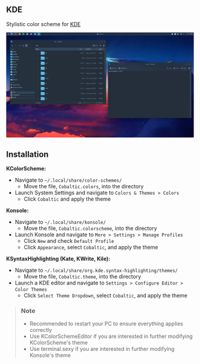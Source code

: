 
## KDE

Stylistic color scheme for [KDE](https://kde.org/)

![](../assets/kde.png)

## Installation

**KColorScheme:**
- Navigate to `~/.local/share/color-schemes/`
    - Move the file, `Cobaltic.colors`, into the directory
- Launch System Settings and navigate to `Colors & Themes > Colors`
    - Click `Cobaltic` and apply the theme

**Konsole:**
- Navigate to `~/.local/share/konsole/`
    - Move the file, `Cobaltic.colorscheme`, into the directory
- Launch Konsole and navigate to `More > Settings > Manage Profiles`
    - Click `New` and check `Default Profile`
    - Click `Appearance`, select `Cobaltic`, and apply the theme

**KSyntaxHighlighting (Kate, KWrite, Kile):**
- Navigate to `~/.local/share/org.kde.syntax-highlighting/themes/`
    - Move the file, `Cobaltic.theme`, into the directory
- Launch a KDE editor and navigate to `Settings > Configure Editor > Color Themes`
    - Click `Select Theme Dropdown`, select `Cobaltic`, and apply the theme

> ### Note
> - Recommended to restart your PC to ensure everything applies correctly
> - Use KColorSchemeEditor if you are interested in further modifying KColorScheme's theme
> - Use terminal.sexy if you are interested in further modifying Konsole's theme
